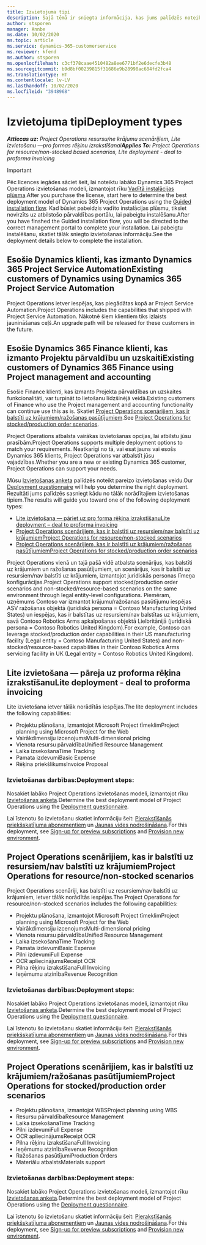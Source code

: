 ```yaml
---
title: Izvietojuma tipi
description: Šajā tēmā ir sniegta informācija, kas jums palīdzēs noteikt pareizo Project Operations izvietošanas tipu savam uzņēmumam.
author: stsporen
manager: Annbe
ms.date: 10/02/2020
ms.topic: article
ms.service: dynamics-365-customerservice
ms.reviewer: kfend
ms.author: stsporen
ms.openlocfilehash: c3cf378caae4510482a8ee6771bf2e6decfe3b48
ms.sourcegitcommit: b9d8bf00239815f31686e9b28998ac684fd2fca4
ms.translationtype: HT
ms.contentlocale: lv-LV
ms.lasthandoff: 10/02/2020
ms.locfileid: "3948968"
---
```

# <a name="deployment-types"></a><span data-ttu-id="6e54a-103">Izvietojuma tipi</span><span class="sxs-lookup"><span data-stu-id="6e54a-103">Deployment types</span></span>

<span data-ttu-id="6e54a-104">_**Attiecas uz:** Project Operations resursu/ne krājumu scenārijiem, Lite izvietošanu —pro formas rēķinu izrakstīšanai_</span><span class="sxs-lookup"><span data-stu-id="6e54a-104">_**Applies To:** Project Operations for resource/non-stocked based scenarios, Lite deployment - deal to proforma invoicing_</span></span>

> [!IMPORTANT]
> <span data-ttu-id="6e54a-105">Pēc licences iegādes sāciet šeit, lai noteiktu labāko Dynamics 365 Project Operations izvietošanas modeli, izmantojot rīku [Vadītā instalācijas plūsma](https://aka.ms/provisionprojectoperations).</span><span class="sxs-lookup"><span data-stu-id="6e54a-105">After you purchase the license, start here to determine the best deployment model of Dynamics 365 Project Operations using the [Guided installation flow](https://aka.ms/provisionprojectoperations).</span></span>
> <span data-ttu-id="6e54a-106">Kad būsiet pabeidzis vadīto instalācijas plūsmu, tiksiet novirzīts uz atbilstošo pārvaldības portālu, lai pabeigtu instalēšanu.</span><span class="sxs-lookup"><span data-stu-id="6e54a-106">After you have finshed the Guided installation flow, you will be directed to the correct management portal to complete your installation.</span></span> <span data-ttu-id="6e54a-107">Lai pabeigtu instalēšanu, skatiet tālāk sniegto izvietošanas informāciju.</span><span class="sxs-lookup"><span data-stu-id="6e54a-107">See the deployment details below to complete the installation.</span></span>


## <a name="existing-customers-of-dynamics-using-dynamics-365-project-service-automation"></a><span data-ttu-id="6e54a-108">Esošie Dynamics klienti, kas izmanto Dynamics 365 Project Service Automation</span><span class="sxs-lookup"><span data-stu-id="6e54a-108">Existing customers of Dynamics using Dynamics 365 Project Service Automation</span></span>
<span data-ttu-id="6e54a-109">Project Operations ietver iespējas, kas piegādātas kopā ar Project Service Automation.</span><span class="sxs-lookup"><span data-stu-id="6e54a-109">Project Operations includes the capabilities that shipped with Project Service Automation.</span></span> <span data-ttu-id="6e54a-110">Nākotnē šiem klientiem tiks izlaists jaunināšanas ceļš.</span><span class="sxs-lookup"><span data-stu-id="6e54a-110">An upgrade path will be released for these customers in the future.</span></span>

## <a name="existing-customers-of-dynamics-365-finance-using-project-management-and-accounting"></a><span data-ttu-id="6e54a-111">Esošie Dynamics 365 Finance klienti, kas izmanto Projektu pārvaldību un uzskaiti</span><span class="sxs-lookup"><span data-stu-id="6e54a-111">Existing customers of Dynamics 365 Finance using Project management and accounting</span></span> 

<span data-ttu-id="6e54a-112">Esošie Finance klienti, kas izmanto Projekta pārvaldības un uzskaites funkcionalitāti, var turpināt to lietošanu līdzšinējā veidā.</span><span class="sxs-lookup"><span data-stu-id="6e54a-112">Existing customers of Finance who use the Project management and accounting functionality can continue use this as is.</span></span> <span data-ttu-id="6e54a-113">Skatiet [Project Operations scenārijiem, kas ir balstīti uz krājumiem/ražošanas pasūtījumiem](#pma).</span><span class="sxs-lookup"><span data-stu-id="6e54a-113">See [Project Operations for stocked/production order scenarios](#pma).</span></span>

<span data-ttu-id="6e54a-114">Project Operations atbalsta vairākas izvietošanas opcijas, lai atbilstu jūsu prasībām.</span><span class="sxs-lookup"><span data-stu-id="6e54a-114">Project Operations supports multiple deployment options to match your requirements.</span></span> <span data-ttu-id="6e54a-115">Neatkarīgi no tā, vai esat jauns vai esošs Dynamics 365 klients, Project Operations var atbalstīt jūsu vajadzības.</span><span class="sxs-lookup"><span data-stu-id="6e54a-115">Whether you are a new or existing Dynamics 365 customer, Project Operations can support your needs.</span></span>

<span data-ttu-id="6e54a-116">Mūsu [Izvietošanas anketa](https://aka.ms/provisionprojectoperations) palīdzēs noteikt pareizo izvietošanas veidu.</span><span class="sxs-lookup"><span data-stu-id="6e54a-116">Our [Deployment questionnaire](https://aka.ms/provisionprojectoperations) will help you determine the right deployment.</span></span> <span data-ttu-id="6e54a-117">Rezultāti jums palīdzēs sasniegt kādu no tālāk norādītajiem izvietošanas tipiem.</span><span class="sxs-lookup"><span data-stu-id="6e54a-117">The results will guide you toward one of the following deployment types:</span></span>

- [<span data-ttu-id="6e54a-118">Lite izvietošana — pāriet uz pro forma rēķina izrakstīšanu</span><span class="sxs-lookup"><span data-stu-id="6e54a-118">Lite deployment – deal to proforma invoicing</span></span>](#lite)
- [<span data-ttu-id="6e54a-119">Project Operations scenārijiem, kas ir balstīti uz resursiem/nav balstīti uz krājumiem</span><span class="sxs-lookup"><span data-stu-id="6e54a-119">Project Operations for resource/non-stocked scenarios</span></span>](#integrated)
- [<span data-ttu-id="6e54a-120">Project Operations scenārijiem, kas ir balstīti uz krājumiem/ražošanas pasūtījumiem</span><span class="sxs-lookup"><span data-stu-id="6e54a-120">Project Operations for stocked/production order scenarios</span></span>](#pma)

<span data-ttu-id="6e54a-121">Project Operations vienā un tajā pašā vidē atbalsta scenārijus, kas balstīti uz krājumiem un ražošanas pasūtījumiem, un scenārijus, kas ir balstīti uz resursiem/nav balstīti uz krājumiem, izmantojot juridiskās personas līmeņa konfigurācijas.</span><span class="sxs-lookup"><span data-stu-id="6e54a-121">Project Operations support stocked/production order scenarios and non-stocked/resource-based scenarios on the same environment through legal entity-level configurations.</span></span> <span data-ttu-id="6e54a-122">Piemēram, uzņēmums Contoso var izmantot krājumu/ražošanas pasūtījumu iespējas ASV ražošanas objektā (juridiskā persona = Contoso Manufacturing United States) un iespējas, kas ir balstītas uz resursiem/nav balstītas uz krājumiem, savā Contoso Robotics Arms apkalpošanas objektā Lielbritānijā (juridiskā persona = Contoso Robotics United Kingdom).</span><span class="sxs-lookup"><span data-stu-id="6e54a-122">For example, Contoso can leverage stocked/production order capabilities in their US manufacturing facility (Legal entity = Contoso Manufacturing United States) and non-stocked/resource-based capabilities in their Contoso Robotics Arms servicing facility in UK (Legal entity = Contoso Robotics United Kingdom).</span></span>

## <a name="a-namelitelite-deployment---deal-to-proforma-invoicing"></a><span data-ttu-id="6e54a-123"><a name="lite"><a/>Lite izvietošana — pāreja uz proforma rēķina izrakstīšanu</span><span class="sxs-lookup"><span data-stu-id="6e54a-123"><a name="lite"><a/>Lite deployment - deal to proforma invoicing</span></span>
<span data-ttu-id="6e54a-124">Lite izvietošana ietver tālāk norādītās iespējas.</span><span class="sxs-lookup"><span data-stu-id="6e54a-124">The lite deployment includes the following capabilities:</span></span>

- <span data-ttu-id="6e54a-125">Projektu plānošana, izmantojot Microsoft Project tīmeklim</span><span class="sxs-lookup"><span data-stu-id="6e54a-125">Project planning using Microsoft Project for the Web</span></span>
- <span data-ttu-id="6e54a-126">Vairākdimensiju izcenojums</span><span class="sxs-lookup"><span data-stu-id="6e54a-126">Multi-dimensional pricing</span></span>
- <span data-ttu-id="6e54a-127">Vienota resursu pārvaldība</span><span class="sxs-lookup"><span data-stu-id="6e54a-127">Unified Resource Management</span></span>
- <span data-ttu-id="6e54a-128">Laika izsekošana</span><span class="sxs-lookup"><span data-stu-id="6e54a-128">Time Tracking</span></span>
- <span data-ttu-id="6e54a-129">Pamata izdevumi</span><span class="sxs-lookup"><span data-stu-id="6e54a-129">Basic Expense</span></span>
- <span data-ttu-id="6e54a-130">Rēķina priekšlikums</span><span class="sxs-lookup"><span data-stu-id="6e54a-130">Invoice Proposal</span></span>

### <a name="deployment-steps"></a><span data-ttu-id="6e54a-131">Izvietošanas darbības:</span><span class="sxs-lookup"><span data-stu-id="6e54a-131">Deployment steps:</span></span>
<span data-ttu-id="6e54a-132">Nosakiet labāko Project Operations izvietošanas modeli, izmantojot rīku [Izvietošanas anketa](https://aka.ms/provisionprojectoperations).</span><span class="sxs-lookup"><span data-stu-id="6e54a-132">Determine the best deployment model of Project Operations using the [Deployment questionnaire](https://aka.ms/provisionprojectoperations).</span></span>

<span data-ttu-id="6e54a-133">Lai īstenotu šo izvietošanu skatiet informāciju šeit: [Pierakstīšanās priekšskatījuma abonementiem](lite-preview-subscription-sign-up.md) un [Jaunas vides nodrošināšana](lite-deployment.md).</span><span class="sxs-lookup"><span data-stu-id="6e54a-133">For this deployment, see [Sign-up for preview subscriptions](lite-preview-subscription-sign-up.md) and [Provision new environment](lite-deployment.md).</span></span> 


## <a name="a-nameintegratedproject-operations-for-resourcenon-stocked-scenarios"></a><span data-ttu-id="6e54a-134"><a name="integrated"><a/>Project Operations scenārijiem, kas ir balstīti uz resursiem/nav balstīti uz krājumiem</span><span class="sxs-lookup"><span data-stu-id="6e54a-134"><a name="integrated"><a/>Project Operations for resource/non-stocked scenarios</span></span>
<span data-ttu-id="6e54a-135">Project Operations scenāriji, kas balstīti uz resursiem/nav balstīti uz krājumiem, ietver tālāk norādītās iespējas.</span><span class="sxs-lookup"><span data-stu-id="6e54a-135">The Project Operations for resource/non-stocked scenarios includes the following capabilities:</span></span>
  
- <span data-ttu-id="6e54a-136">Projektu plānošana, izmantojot Microsoft Project tīmeklim</span><span class="sxs-lookup"><span data-stu-id="6e54a-136">Project planning using Microsoft Project for the Web</span></span>
- <span data-ttu-id="6e54a-137">Vairākdimensiju izcenojums</span><span class="sxs-lookup"><span data-stu-id="6e54a-137">Multi-dimensional pricing</span></span>
- <span data-ttu-id="6e54a-138">Vienota resursu pārvaldība</span><span class="sxs-lookup"><span data-stu-id="6e54a-138">Unified Resource Management</span></span>
- <span data-ttu-id="6e54a-139">Laika izsekošana</span><span class="sxs-lookup"><span data-stu-id="6e54a-139">Time Tracking</span></span>
- <span data-ttu-id="6e54a-140">Pamata izdevumi</span><span class="sxs-lookup"><span data-stu-id="6e54a-140">Basic Expense</span></span>
- <span data-ttu-id="6e54a-141">Pilni izdevumi</span><span class="sxs-lookup"><span data-stu-id="6e54a-141">Full Expense</span></span>
- <span data-ttu-id="6e54a-142">OCR apliecinājums</span><span class="sxs-lookup"><span data-stu-id="6e54a-142">Receipt OCR</span></span>
- <span data-ttu-id="6e54a-143">Pilna rēķinu izrakstīšana</span><span class="sxs-lookup"><span data-stu-id="6e54a-143">Full Invoicing</span></span>
- <span data-ttu-id="6e54a-144">Ieņēmumu atzinība</span><span class="sxs-lookup"><span data-stu-id="6e54a-144">Revenue Recognition</span></span>

### <a name="deployment-steps"></a><span data-ttu-id="6e54a-145">Izvietošanas darbības:</span><span class="sxs-lookup"><span data-stu-id="6e54a-145">Deployment steps:</span></span>
<span data-ttu-id="6e54a-146">Nosakiet labāko Project Operations izvietošanas modeli, izmantojot rīku [Izvietošanas anketa](https://aka.ms/provisionprojectoperations).</span><span class="sxs-lookup"><span data-stu-id="6e54a-146">Determine the best deployment model of Project Operations using the [Deployment questionnaire](https://aka.ms/provisionprojectoperations).</span></span>

<span data-ttu-id="6e54a-147">Lai īstenotu šo izvietošanu skatiet informāciju šeit: [Pierakstīšanās priekšskatījuma abonementiem](resource-sign-up-preview-subscription.md) un [Jaunas vides nodrošināšana](resource-provision-new-environment.md).</span><span class="sxs-lookup"><span data-stu-id="6e54a-147">For this deployment, see [Sign-up for preview subscriptions](resource-sign-up-preview-subscription.md) and [Provision new environment](resource-provision-new-environment.md).</span></span> 


## <a name="project-operations-for-stockedproduction-order-scenarios"></a><a name="pma"></a><span data-ttu-id="6e54a-148">Project Operations scenārijiem, kas ir balstīti uz krājumiem/ražošanas pasūtījumiem</span><span class="sxs-lookup"><span data-stu-id="6e54a-148">Project Operations for stocked/production order scenarios</span></span>

- <span data-ttu-id="6e54a-149">Projektu plānošana, izmantojot WBS</span><span class="sxs-lookup"><span data-stu-id="6e54a-149">Project planning using WBS</span></span>
- <span data-ttu-id="6e54a-150">Resursu pārvaldība</span><span class="sxs-lookup"><span data-stu-id="6e54a-150">Resource Management</span></span>
- <span data-ttu-id="6e54a-151">Laika izsekošana</span><span class="sxs-lookup"><span data-stu-id="6e54a-151">Time Tracking</span></span>
- <span data-ttu-id="6e54a-152">Pilni izdevumi</span><span class="sxs-lookup"><span data-stu-id="6e54a-152">Full Expense</span></span>
- <span data-ttu-id="6e54a-153">OCR apliecinājums</span><span class="sxs-lookup"><span data-stu-id="6e54a-153">Receipt OCR</span></span>
- <span data-ttu-id="6e54a-154">Pilna rēķinu izrakstīšana</span><span class="sxs-lookup"><span data-stu-id="6e54a-154">Full Invoicing</span></span>
- <span data-ttu-id="6e54a-155">Ieņēmumu atzinība</span><span class="sxs-lookup"><span data-stu-id="6e54a-155">Revenue Recognition</span></span>
- <span data-ttu-id="6e54a-156">Ražošanas pasūtījumi</span><span class="sxs-lookup"><span data-stu-id="6e54a-156">Production Orders</span></span>
- <span data-ttu-id="6e54a-157">Materiālu atbalsts</span><span class="sxs-lookup"><span data-stu-id="6e54a-157">Materials support</span></span>

### <a name="deployment-steps"></a><span data-ttu-id="6e54a-158">Izvietošanas darbības:</span><span class="sxs-lookup"><span data-stu-id="6e54a-158">Deployment steps:</span></span>
<span data-ttu-id="6e54a-159">Nosakiet labāko Project Operations izvietošanas modeli, izmantojot rīku [Izvietošanas anketa](https://aka.ms/provisionprojectoperations).</span><span class="sxs-lookup"><span data-stu-id="6e54a-159">Determine the best deployment model of Project Operations using the [Deployment questionnaire](https://aka.ms/provisionprojectoperations).</span></span>

<span data-ttu-id="6e54a-160">Lai īstenotu šo izvietošanu skatiet informāciju šeit: [Pierakstīšanās priekšskatījuma abonementiem](https://docs.microsoft.com/dynamics365/fin-ops-core/dev-itpro/dev-tools/sign-up-preview-subscription?toc=/dynamics365/finance/toc.json) un [Jaunas vides nodrošināšana](https://docs.microsoft.com/dynamics365/fin-ops-core/dev-itpro/deployment/deploy-demo-environment?toc=/dynamics365/finance/toc.json).</span><span class="sxs-lookup"><span data-stu-id="6e54a-160">For this deployment, see [Sign-up for preview subscriptions](https://docs.microsoft.com/dynamics365/fin-ops-core/dev-itpro/dev-tools/sign-up-preview-subscription?toc=/dynamics365/finance/toc.json) and [Provision new environment](https://docs.microsoft.com/dynamics365/fin-ops-core/dev-itpro/deployment/deploy-demo-environment?toc=/dynamics365/finance/toc.json).</span></span> 



